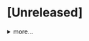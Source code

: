 # [Unreleased]

<details>
    <summary>more...</summary>
    - 데모버전 상단에서 작품 선택할 수 있도록 추가.
</details>
